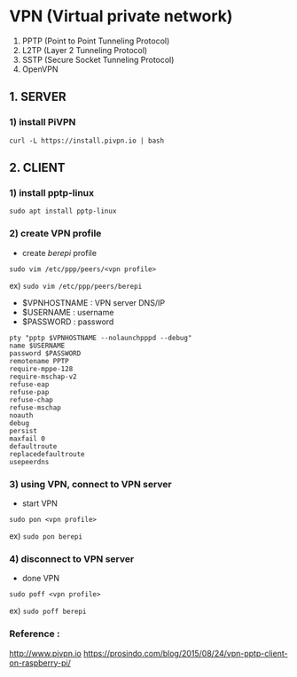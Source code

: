# VPN (Virtual private network)

  1) PPTP (Point to Point Tunneling Protocol)
  2) L2TP (Layer 2 Tunneling Protocol)
  3) SSTP (Secure Socket Tunneling Protocol)
  4) OpenVPN


## 1. SERVER

### 1) install PiVPN

  ```curl -L https://install.pivpn.io | bash```

## 2. CLIENT

### 1) install pptp-linux

  ```sudo apt install pptp-linux```

### 2) create VPN profile

  - create _berepi_ profile

  ```sudo vim /etc/ppp/peers/<vpn profile>```
  
  ex) ```sudo vim /etc/ppp/peers/berepi```
  
  
 
  - $VPNHOSTNAME : VPN server DNS/IP
  - $USERNAME : username
  - $PASSWORD : password

  ```
  pty "pptp $VPNHOSTNAME --nolaunchpppd --debug"
  name $USERNAME
  password $PASSWORD
  remotename PPTP
  require-mppe-128
  require-mschap-v2
  refuse-eap
  refuse-pap
  refuse-chap
  refuse-mschap
  noauth
  debug
  persist
  maxfail 0
  defaultroute
  replacedefaultroute
  usepeerdns
  ``` 

### 3) using VPN, connect to VPN server

  - start VPN
  
  ```sudo pon <vpn profile>```
  
  ex) ```sudo pon berepi```

### 4) disconnect to VPN server

  - done VPN
  
  ```sudo poff <vpn profile>```
  
  ex) ```sudo poff berepi```

### Reference :

http://www.pivpn.io
https://prosindo.com/blog/2015/08/24/vpn-pptp-client-on-raspberry-pi/
